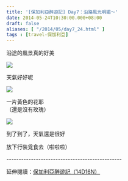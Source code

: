 ```yaml
---
title: '[保加利亞醉遊記] Day7：沿路風光明媚～'
date: 2014-05-24T10:30:00.000+08:00
draft: false
aliases: [ "/2014/05/day7_24.html" ]
tags : [travel-保加利亞]
---
```


沿途的風景真的好美  

![](/images/bulgaria7c1.jpg)

天氣好好呢  

![](/images/bulgaria7c2.jpg)

一片黃色的花耶  
（還是沒有玫瑰）  

![](/images/bulgaria7c3.jpg)

到了到了，天氣還是很好  
  
放下行裝覓食去（啦啦啦）  
  
\-----------------------------------------------  
  
延伸閱讀：[保加利亞醉遊記（14D16N）](https://hidie.net/bulgaria14d16n/)
